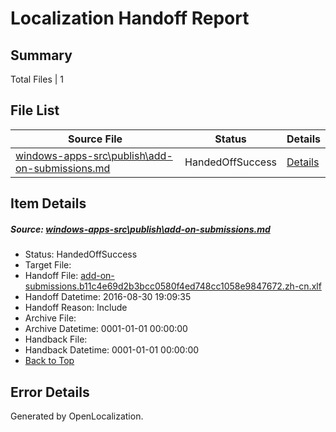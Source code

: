 # <a name='report-top'></a> Localization Handoff Report

## Summary
 Total Files | 1

## File List
 Source File | Status | Details 
 ----------- | ------ | ------- 
 [windows-apps-src\publish\add-on-submissions.md](https://github.com/Microsoft/windows-apps/blob/d67931b4ab23d2b6aef945e839d193e140240cf9/windows-apps-src/publish/add-on-submissions.md) | HandedOffSuccess | [Details](#400c2e2ee65e408c996193230b05c68264830f0d5018)

## Item Details
##### <a name='400c2e2ee65e408c996193230b05c68264830f0d5018'></a> Source: [windows-apps-src\publish\add-on-submissions.md](https://github.com/Microsoft/windows-apps/blob/d67931b4ab23d2b6aef945e839d193e140240cf9/windows-apps-src/publish/add-on-submissions.md)
* Status: HandedOffSuccess
* Target File: 
* Handoff File: [add-on-submissions.b11c4e69d2b3bcc0580f4ed748cc1058e9847672.zh-cn.xlf](https://github.com/Microsoft/WDG.handoff/blob/51e9a1eab4887556265c1c5a08a94bfb8b70f46d/ol-handoff/Microsoft/windows-apps.zh-cn/master/add-on-submissions.b11c4e69d2b3bcc0580f4ed748cc1058e9847672.zh-cn.xlf)
* Handoff Datetime: 2016-08-30 19:09:35
* Handoff Reason: Include
* Archive File: 
* Archive Datetime: 0001-01-01 00:00:00
* Handback File: 
* Handback Datetime: 0001-01-01 00:00:00
* [Back to Top](#report-top)


## Error Details

Generated by OpenLocalization.
